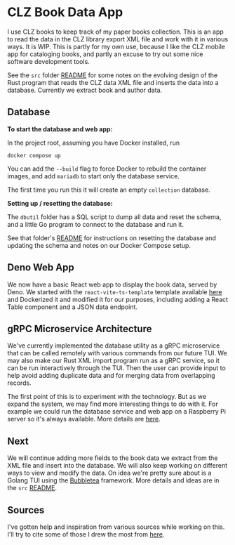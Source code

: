 # CLZ Book Data App

I use CLZ books to keep track of my paper books collection.
This is an app to read the data in the CLZ library export XML
file and work with it in various ways. It is WIP. This is partly
for my own use, because I like the CLZ mobile app for cataloging
books, and partly an excuse to try out some nice software
development tools.

See the `src` folder [README](src/README.md) for some notes on
the evolving design of the Rust program that reads the CLZ data XML
file and inserts the data into a database. Currently we extract
book and author data.

## Database

**To start the database and web app:**

In the project root, assuming you have Docker installed, run

```shell
docker compose up
```

You can add the `--build` flag to force Docker to rebuild the container images,
and add `mariadb` to start only the database service.

The first time you run this it will create an empty `collection` database.

**Setting up / resetting the database:**

The `dbutil` folder has a SQL script to dump all data and reset the
schema, and a little Go program to connect to the database and run it.

See that folder's [README](dbutil/README.md) for instructions on
resetting the database and updating the schema and notes on our
Docker Compose setup.

## Deno Web App

We now have a basic React web app to display the book data, served by Deno.
We started with the `react-vite-ts-template` template available
[here](https://github.com/denoland/react-vite-ts-template)
and Dockerized it and modified it for our purposes, including adding
a React Table component and a JSON data endpoint.

## gRPC Microservice Architecture

We've currently implemented the database
utility as a gRPC microservice that can be called remotely with various
commands from our future TUI. We may also make our Rust XML import program
run as a gRPC service, so it can be run interactively through the TUI.
Then the user can provide input to help avoid adding duplicate data
and for merging data from overlapping records.

The first point of this is to experiment with the technology. But as we expand
the system, we may find more interesting things to do with it. For example
we could run the database service and web app on a Raspberry Pi server so
it's always available.
More details are [here](dbutil/README.md).

## Next

We will continue adding more fields to the book data we extract from
the XML file and insert into the database. We will also keep
working on different ways to view and modify the data.
On idea we're pretty sure about is a Golang TUI using the
[Bubbletea](https://github.com/charmbracelet/bubbletea) framework.
More details and ideas are in the `src` [README](src/README.md).

## Sources

I've gotten help and inspiration from various sources while working
on this. I'll try to cite some of those I drew the most from [here](Credits.md).
